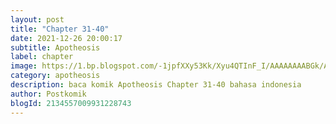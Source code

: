 ```yaml
---
layout: post 
title: "Chapter 31-40"
date: 2021-12-26 20:00:17
subtitle: Apotheosis
label: chapter
image: https://1.bp.blogspot.com/-1jpfXXy53Kk/Xyu4QTInF_I/AAAAAAAABGk/AL1Ekley3NsAdHEBbaxao7_vK2hm_97HACLcBGAsYHQ/s72-c/aaaa.jpg
category: apotheosis
description: baca komik Apotheosis Chapter 31-40 bahasa indonesia 
author: Postkomik
blogId: 2134557009931228743
---
```

